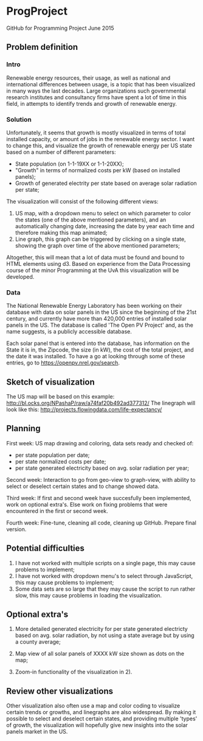 # ProgProject
GitHub for Programming Project June 2015

## Problem definition ##
### Intro ###
Renewable energy resources, their usage, as well as national and international differences between usage, is a topic that has 
been visualized in many ways the last decades. Large organizations such governmental research institutes and consultancy firms have spent a lot of time in this field, in attempts to identify trends and growth of renewable energy. 

### Solution ###
Unfortunately, it seems that growth is mostly visualized in terms of total installed capacity, or amount of jobs in the renewable energy sector. I want to change this, and visualize the growth of renewable energy per US state based on a number of different parameters:

- State population (on 1-1-19XX or 1-1-20XX);
- "Growth" in terms of normalized costs per kW (based on installed panels);
- Growth of generated electrity per state based on average solar radiation per state;

The visualization will consist of the following different views:
1) US map, with a dropdown menu to select on which parameter to color the states (one of the above mentioned parameters), and an automatically changing date, increasing the date by year each time and therefore making this map animated; 
2) Line graph, this graph can be triggered by clicking on a single state, showing the graph over time of the above mentioned parameters;

Altogether, this will mean that a lot of data must be found and bound to HTML elements using d3. Based on experience from the Data Processing course of the minor Programming at the UvA this visualization will be developed.

### Data ###
The National Renewable Energy Laboratory has been working on their database with data on solar panels in the US since the beginning of the 21st century, and currently have more than 420,000 entries of installed solar panels in the US. The database is called 'The Open PV Project' and, as the name suggests, is a publicly accessible database. 

Each solar panel that is entered into the database, has information on the State it is in, the Zipcode, the size (in kW), the cost of the total project, and the date it was installed. To have a go at looking through some of these entries, go to https://openpv.nrel.gov/search. 

## Sketch of visualization ##

The US map will be based on this example: http://bl.ocks.org/NPashaP/raw/a74faf20b492ad377312/
The linegraph will look like this: http://projects.flowingdata.com/life-expectancy/

## Planning ##

First week: US map drawing and coloring, data sets ready and checked of:
  - per state population per date;
  - per state normalized costs per date;
  - per state generated electricity based on avg. solar radiation per year;

Second week: Interaction to go from geo-view to graph-view, with ability to select or deselect certain states and to change showed data. 

Third week: If first and second week have succesfully been implemented, work on optional extra's. Else work on fixing problems that were encountered in the first or second week. 

Fourth week: Fine-tune, cleaning all code, cleaning up GitHub. Prepare final version. 

## Potential difficulties ##

1) I have not worked with multiple scripts on a single page, this may cause problems to implement; 
2) I have not worked with dropdown menu's to select through JavaScript, this may cause problems to implement; 
3) Some data sets are so large that they may cause the script to run rather slow, this may cause problems in loading the visualization. 

## Optional extra's ##

1) More detailed generated electricity for per state generated electricty based on avg. solar radiation, by not using a state average but by using a county average;

2) Map view of all solar panels of XXXX kW size shown as dots on the map;

3) Zoom-in functionality of the visualization in 2).

## Review other visualizations

Other visualization also often use a map and color coding to visualize certain trends or growths, and linegraphs are also widespread. By making it possible to select and deselect certain states, and providing multiple 'types' of growth, the visualization will hopefully give new insights into the solar panels market in the US. 

